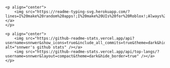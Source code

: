 	<p align="center">
		<img src="https://readme-typing-svg.herokuapp.com/?lines=I%20make%20random%20apps!;I%20make%20UIs%20for%20Roblox!;Always%20learning%20new%20things&font=Jetbrains%20Mono&center=true&width=440&height=45&color=ffffff&vCenter=true&size=22"></a>
	</p>

	<p align="center">
		<img src="https://github-readme-stats.vercel.app/api?username=snnwer&show_icons=true&include_all_commits=true&theme=dark&hide_border=true" alt="snnwer's github stats" /></a>
		<img src="https://github-readme-stats.vercel.app/api/top-langs/?username=snnwer&layout=compact&theme=dark&hide_border=true" /></a>
	</p>